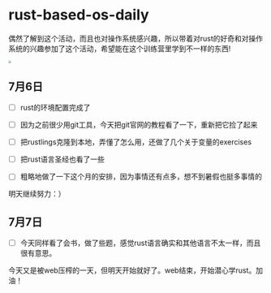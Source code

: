 # rust-based-os-daily

​	偶然了解到这个活动，而且也对操作系统感兴趣，所以带着对rust的好奇和对操作系统的兴趣参加了这个活动，希望能在这个训练营里学到不一样的东西!

<img src="E:\rust-based-os-daily\img\src=http___m.imeitou.com_uploads_allimg_160618_3-16061R15136.jpg&refer=http___m.imeitou.webp" style="zoom: 33%;" />

## 7月6日

- [ ] rust的环境配置完成了
- [ ] 因为之前很少用git工具，今天把git官网的教程看了一下，重新把它捡了起来

- [ ] 把rustlings克隆到本地，弄懂了怎么用，还做了几个关于变量的exercises
- [ ] 把rust语言圣经也看了一些

- [ ] 粗略地做了一下这个月的安排，因为事情还有点多，想不到暑假也挺多事情的

明天继续努力：）

## 7月7日

- [ ] 今天同样看了会书，做了些题，感觉rust语言确实和其他语言不太一样，而且很有意思。

今天又是被web压榨的一天，但明天开始就好了。web结束，开始潜心学rust。加油！